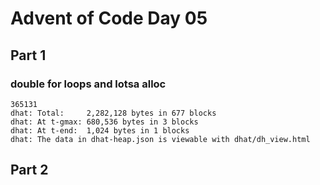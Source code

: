 # Advent of Code Day 05

## Part 1

### double for loops and lotsa alloc

```
365131
dhat: Total:     2,282,128 bytes in 677 blocks
dhat: At t-gmax: 680,536 bytes in 3 blocks
dhat: At t-end:  1,024 bytes in 1 blocks
dhat: The data in dhat-heap.json is viewable with dhat/dh_view.html
```

## Part 2
